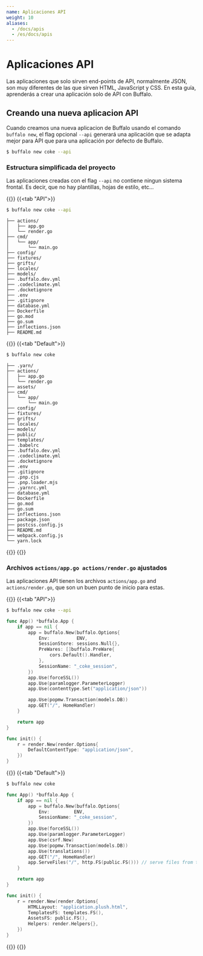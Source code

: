 ```yaml
---
name: Aplicaciones API
weight: 10
aliases:
  - /docs/apis
  - /es/docs/apis
---
```


# Aplicaciones API

Las aplicaciones que solo sirven end-points de API, normalmente JSON, son muy diferentes de las que sirven HTML, JavaScript y CSS. En esta guía, aprenderás a crear una aplicación solo de API con Buffalo.

## Creando una nueva aplicacion API

Cuando creamos una nueva aplicacion de Buffalo usando el comando `buffalo new`, el flag opcional `--api` generará una aplicación que se adapta mejor para API que para una aplicación por defecto de Buffalo.

```bash
$ buffalo new coke --api
```

### Estructura simplificada del proyecto

Las aplicaciones creadas con el flag `--api` no contiene ningun sistema frontal. Es decir, que no hay plantillas, hojas de estilo, etc...

{{<codetabs>}}
{{<tab "API">}}
```bash
$ buffalo new coke --api
```

```erb
├── actions/
│	├── app.go
│	└── render.go
├── cmd/
│	└── app/
│		└── main.go
├── config/
├── fixtures/
├── grifts/
├── locales/
├── models/
├── .buffalo.dev.yml
├── .codeclimate.yml
├── .docketignore
├── .env
├── .gitignore
├── database.yml
├── Dockerfile
├── go.mod
├── go.sum
├── inflections.json
├── README.md
```
{{</tab>}}
{{<tab "Default">}}
```bash
$ buffalo new coke
```

```erb
├── .yarn/
├── actions/
│	├── app.go
│	└── render.go
├── assets/
├── cmd/
│	└── app/
│		└── main.go
├── config/
├── fixtures/
├── grifts/
├── locales/
├── models/
├── public/
├── templates/
├── .babelrc
├── .buffalo.dev.yml
├── .codeclimate.yml
├── .docketignore
├── .env
├── .gitignore
├── .pnp.cjs
├── .pnp.loader.mjs
├── .yarnrc.yml
├── database.yml
├── Dockerfile
├── go.mod
├── go.sum
├── inflections.json
├── package.json
├── postcss.config.js
├── README.md
├── webpack.config.js
└── yarn.lock
```
{{</tab>}}
{{</codetabs>}}

### Archivos `actions/app.go actions/render.go` ajustados

Las aplicaciones API tienen los archivos `actions/app.go` and `actions/render.go`, que son un buen punto de inicio para estas.

{{<codetabs>}}
{{<tab "API">}}
```bash
$ buffalo new coke --api
```

```go
func App() *buffalo.App {
	if app == nil {
		app = buffalo.New(buffalo.Options{
			Env:          ENV,
			SessionStore: sessions.Null{},
			PreWares: []buffalo.PreWare{
				cors.Default().Handler,
			},
			SessionName: "_coke_session",
		})
		app.Use(forceSSL())
		app.Use(paramlogger.ParameterLogger)
		app.Use(contenttype.Set("application/json"))

		app.Use(popmw.Transaction(models.DB))
		app.GET("/", HomeHandler)
	}

	return app
}
```

```go
func init() {
	r = render.New(render.Options{
		DefaultContentType: "application/json",
	})
}
```
{{</tab>}}
{{<tab "Default">}}
```bash
$ buffalo new coke
```

```go
func App() *buffalo.App {
	if app == nil {
		app = buffalo.New(buffalo.Options{
			Env:         ENV,
			SessionName: "_coke_session",
		})
		app.Use(forceSSL())
		app.Use(paramlogger.ParameterLogger)
		app.Use(csrf.New)
		app.Use(popmw.Transaction(models.DB))
		app.Use(translations())
		app.GET("/", HomeHandler)
		app.ServeFiles("/", http.FS(public.FS())) // serve files from the public directory
	}

	return app
}
```

```go
func init() {
	r = render.New(render.Options{
		HTMLLayout: "application.plush.html",
		TemplatesFS: templates.FS(),
		AssetsFS: public.FS(),
		Helpers: render.Helpers{},
	})
}
```
{{</tab>}}
{{</codetabs>}}